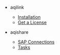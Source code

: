 <!-- _navbar.md -->

* aqilink
  * [Installation](/installation/)
  * [Get a License](https://try.aqipro.com)
  
* aqishare
  * [SAP Connections](/configuration/aqishare/sap-connection.md)
  * [Tasks](/configuration/aqishare/tasks.md)